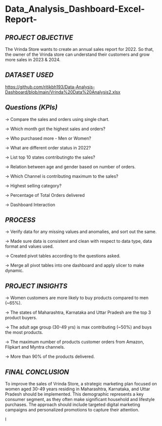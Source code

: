 # Data_Analysis_Dashboard-Excel-Report-

## *PROJECT OBJECTIVE*

The Vrinda Store wants to create an annual sales report for 2022. So that, the owner of the Vrinda store can understand their customers and grow more sales in 2023 & 2024.

## *DATASET USED*

https://github.com/ritikbh193/Data-Analysis-Dashboard/blob/main/Vrinda%20Data%20Analysis2.xlsx

## *Questions (KPIs)*

-> Compare the sales and orders using single chart.

-> Which month got the highest sales and orders?

-> Who purchased more - Men or Women?

-> What are different order status in 2022?

-> List top 10 states contributingto the sales?

-> Relation between age and gender based on number of orders.

-> Which Channel is contributing maximum to the sales?

-> Highest selling category?

-> Percentage of Total Orders delivered

-> Dashboard Interaction 

## *PROCESS*

-> Verify data for any missing values and anomalies, and sort out the same.

-> Made sure data is consistent and clean with respect to data type, data format and values used.

-> Created pivot tables according to the questions asked.

-> Merge all pivot tables into one dashboard and apply slicer to make dynamic.

## *PROJECT INSIGHTS*

-> Women customers are more likely to buy products compared to men (~65%).

-> The states of Maharashtra, Karnataka and Uttar Pradesh are the top 3 product buyers.

-> The adult age group (30-49 yrs) is max contributing (~50%) and buys the most products.

-> The maximum number of products customer orders from Amazon, Flipkart and Myntra channels.

-> More than 90% of the products delivered.

## *FINAL CONCLUSION*

To improve the sales of Vrinda Store, a strategic marketing plan focused on women aged 30-49 years residing in Maharashtra, Karnataka, and Uttar Pradesh should be implemented. This demographic represents a key consumer segment, as they often make significant household and lifestyle purchases. The approach should include targeted digital marketing campaigns and personalized promotions to capture their attention.

I 
